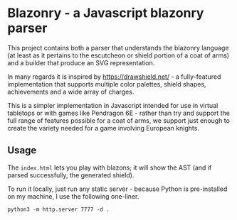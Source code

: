 # Blazonry - a Javascript blazonry parser

This project contains both a parser that understands the blazonry language (at least as it pertains to the escutcheon or shield portion of a coat of arms) and a builder that produce an SVG representation.

In many regards it is inspired by https://drawshield.net/ - a fully-featured implementation that supports multiple color palettes, shield shapes, achievements and a wide array of charges.

This is a simpler implementation in Javascript intended for use in virtual tabletops or with games like Pendragon 6E - rather than try and support the full range of features possible for a coat of arms, we support just enough to create the variety needed for a game involving European knights.


## Usage

The `index.html` lets you play with blazons; it will show the AST (and if parsed successfully, the generated shield).

To run it locally, just run any static server - because Python is pre-installed on my machine, I use the following one-liner.

```
python3 -m http.server 7777 -d .
```
